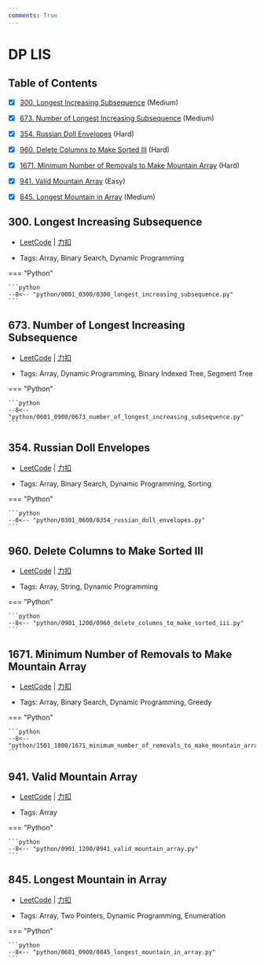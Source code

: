 ```yaml
---
comments: True
---
```


# DP LIS

## Table of Contents

- [x] [300. Longest Increasing Subsequence](#300-longest-increasing-subsequence) (Medium)
- [x] [673. Number of Longest Increasing Subsequence](#673-number-of-longest-increasing-subsequence) (Medium)
- [x] [354. Russian Doll Envelopes](#354-russian-doll-envelopes) (Hard)
- [x] [960. Delete Columns to Make Sorted III](#960-delete-columns-to-make-sorted-iii) (Hard)
- [x] [1671. Minimum Number of Removals to Make Mountain Array](#1671-minimum-number-of-removals-to-make-mountain-array) (Hard)
- [x] [941. Valid Mountain Array](#941-valid-mountain-array) (Easy)
- [x] [845. Longest Mountain in Array](#845-longest-mountain-in-array) (Medium)


## 300. Longest Increasing Subsequence

-    [LeetCode](https://leetcode.com/problems/longest-increasing-subsequence/) | [力扣](https://leetcode.cn/problems/longest-increasing-subsequence/)

-   Tags: Array, Binary Search, Dynamic Programming

=== "Python"

    ```python
    --8<-- "python/0001_0300/0300_longest_increasing_subsequence.py"
    ```



## 673. Number of Longest Increasing Subsequence

-    [LeetCode](https://leetcode.com/problems/number-of-longest-increasing-subsequence/) | [力扣](https://leetcode.cn/problems/number-of-longest-increasing-subsequence/)

-   Tags: Array, Dynamic Programming, Binary Indexed Tree, Segment Tree

=== "Python"

    ```python
    --8<-- "python/0601_0900/0673_number_of_longest_increasing_subsequence.py"
    ```



## 354. Russian Doll Envelopes

-    [LeetCode](https://leetcode.com/problems/russian-doll-envelopes/) | [力扣](https://leetcode.cn/problems/russian-doll-envelopes/)

-   Tags: Array, Binary Search, Dynamic Programming, Sorting

=== "Python"

    ```python
    --8<-- "python/0301_0600/0354_russian_doll_envelopes.py"
    ```



## 960. Delete Columns to Make Sorted III

-    [LeetCode](https://leetcode.com/problems/delete-columns-to-make-sorted-iii/) | [力扣](https://leetcode.cn/problems/delete-columns-to-make-sorted-iii/)

-   Tags: Array, String, Dynamic Programming

=== "Python"

    ```python
    --8<-- "python/0901_1200/0960_delete_columns_to_make_sorted_iii.py"
    ```



## 1671. Minimum Number of Removals to Make Mountain Array

-    [LeetCode](https://leetcode.com/problems/minimum-number-of-removals-to-make-mountain-array/) | [力扣](https://leetcode.cn/problems/minimum-number-of-removals-to-make-mountain-array/)

-   Tags: Array, Binary Search, Dynamic Programming, Greedy

=== "Python"

    ```python
    --8<-- "python/1501_1800/1671_minimum_number_of_removals_to_make_mountain_array.py"
    ```



## 941. Valid Mountain Array

-    [LeetCode](https://leetcode.com/problems/valid-mountain-array/) | [力扣](https://leetcode.cn/problems/valid-mountain-array/)

-   Tags: Array

=== "Python"

    ```python
    --8<-- "python/0901_1200/0941_valid_mountain_array.py"
    ```



## 845. Longest Mountain in Array

-    [LeetCode](https://leetcode.com/problems/longest-mountain-in-array/) | [力扣](https://leetcode.cn/problems/longest-mountain-in-array/)

-   Tags: Array, Two Pointers, Dynamic Programming, Enumeration

=== "Python"

    ```python
    --8<-- "python/0601_0900/0845_longest_mountain_in_array.py"
    ```
